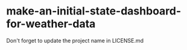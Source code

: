 # make-an-initial-state-dashboard-for-weather-data

Don't forget to update the project name in LICENSE.md

